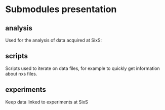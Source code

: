 # Submodules presentation

## analysis
Used for the analysis of data acquired at SixS:

## scripts
Scripts used to iterate on data files, for example to quickly get information about nxs files.

## experiments
Keep data linked to experiments at SixS